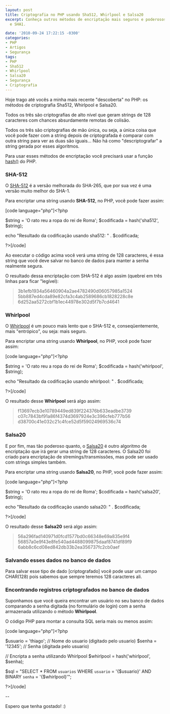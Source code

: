```yaml
---
layout: post
title: Criptografia no PHP usando Sha512, Whirlpool e Salsa20
excerpt: Conheça outros métodos de encriptação mais seguros e poderosos que o MD5
  e SHA1.

date: '2010-09-24 17:22:15 -0300'
categories:
- PHP
- Artigos
- Segurança
tags:
- PHP
- Sha512
- Whirlpool
- Salsa20
- Segurança
- Criptografia
---
```

Hoje trago até vocês a minha mais recente "descoberta" no PHP: os métodos de criptografia Sha512, Whirlpool e Salsa20.

Todos os três são criptografias de alto nível que geram strings de 128 caracteres com chances absurdamente remotas de colisão.

Todos os três são criptografias de mão única, ou seja, a única coisa que você pode fazer com a string depois de criptografada é comparar com outra string para ver as duas são iguais... Não há como "descriptografar" a string gerada por esses algoritmos.

Para usar esses métodos de encriptação você precisará usar a função <a title="hash()" href="http://br2.php.net/manual/pt_BR/function.hash.php" target="_blank">hash()</a> do PHP.

<h3>SHA-512</h3>
O <a href="http://en.wikipedia.org/wiki/SHA-2">SHA-512</a> é a versão melhorada do SHA-265, que por sua vez é uma versão muito melhor do SHA-1.

Para encriptar uma string usando <strong>SHA-512</strong>, no PHP, você pode fazer assim:


[code language="php"]<?php

$string = 'O rato reu a ropa do rei de Roma';
$codificada = hash('sha512', $string);

echo "Resultado da codificação usando sha512: " . $codificada;

?>[/code]

Ao executar o código acima você verá uma string de 128 caracteres, é essa string que você deve salvar no banco de dados para manter a senha realmente segura.

O resultado dessa encriptação com SHA-512 é algo assim (quebrei em três linhas para ficar "legível):

<blockquote>3b1efb1934a56460904a2ae4782490d06057985a1524
5bb887ed4cda89e82cfa3c4ab2589686cb1828228c8e
6d252aa5272cbf1b1ec44978e302d5f7b7cd4641
</blockquote>
<h3>Whirlpool</h3>
O <a href="http://en.wikipedia.org/wiki/Whirlpool_(cryptography)">Whirlpool</a> é um pouco mais lento que o SHA-512 e, conseqüentemente, mais "entrópico", ou seja: mais seguro.

Para encriptar uma string usando <strong>Whirlpool</strong>, no PHP, você pode fazer assim:


[code language="php"]<?php

$string = 'O rato reu a ropa do rei de Roma';
$codificada = hash('whirlpool', $string);

echo "Resultado da codificação usando whirlpool: " . $codificada;

?>[/code]

O resultado desse <strong>Whirlpool</strong> será algo assim:

<blockquote>f13697ecb3e10789449ed839f224376b633eadbe3739
c07c7843bf91a86f4374d3697924e3c396cfeb777b56
d38700c41e032c21c4fce52d5f59024969536c74
</blockquote>
<h3>Salsa20</h3>
E por fim, mas tão poderoso quanto, o <a href="http://en.wikipedia.org/wiki/Salsa20">Salsa20</a> é outro algoritmo de encriptação que irá gerar uma string de 128 caracteres. O Salsa20 foi criado para encriptação de stremings/transmissões, mas pode ser usado com strings simples também.

Para encriptar uma string usando <strong>Salsa20</strong>, no PHP, você pode fazer assim:


[code language="php"]<?php

$string = 'O rato reu a ropa do rei de Roma';
$codificada = hash('salsa20', $string);

echo "Resultado da codificação usando salsa20: " . $codificada;

?>[/code]

O resultado desse <strong>Salsa20</strong> será algo assim:

<blockquote>56a296fad140971d0fcd1577bd0c66348e69a835e9f4
56857a0e9f43e8fe540ad4488099875daaf8741df89f9
6abb8c6cd08ed842db33b2ea356737fc2cb0aef
</blockquote>
<h3>Salvando esses dados no banco de dados</h3>
Para salvar esse tipo de dado [criptografado] você pode usar um campo CHAR(128) pois sabemos que sempre teremos 128 caracteres ali.

<h3>Encontrando registros criptografados no banco de dados</h3>
Suponhamos que você queira encontrar um usuário no seu banco de dados comparando a senha digitada (no formulário de login) com a senha armazenada utilizando o método <strong>Whirlpool</strong>.

O código PHP para montar a consulta SQL seria mais ou menos assim:


[code language="php"]<?php

$usuario = 'thiago'; // Nome do usuario (digitado pelo usuario)
$senha = '12345'; // Senha (digitada pelo usuario)

// Encripta a senha utilizando Whirlpool
$whirlpool = hash('whirlpool', $senha);

$sql = "SELECT * FROM `usuarios` WHERE `usuario` = '{$usuario}' AND BINARY `senha` = '{$whirlpool}'";

?>[/code]

--

Espero que tenha gostado! :)

